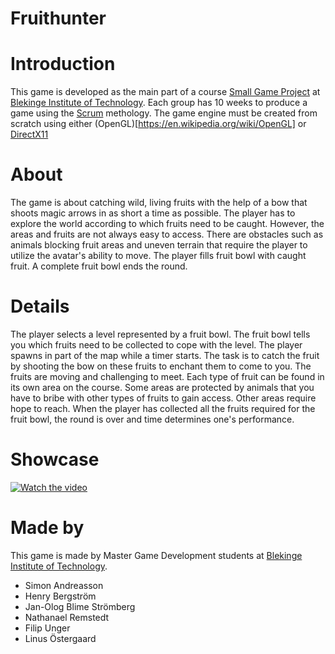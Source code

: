 # Fruithunter
# Introduction
This game is developed as the main part of a course [Small Game Project](https://edu.bth.se/utbildning/utb_kurstillfalle.asp?lang=en&KtTermin=20181&KtAnmKod=T0000501&parentPtKod=PAACI15h) at [Blekinge Institute of Technology](https://bth.se/eng).
Each group has 10 weeks to produce a game using the [Scrum](https://en.wikipedia.org/wiki/Scrum_%28software_development%29) methology. The game engine must be created from scratch using either (OpenGL)[https://en.wikipedia.org/wiki/OpenGL] or [DirectX11](https://en.wikipedia.org/wiki/DirectX)

# About
The game is about catching wild, living fruits with the help of a bow that shoots magic arrows in as short a time as possible. The player has to explore the world according to which fruits need to be caught. However, the areas and fruits are not always easy to access. There are obstacles such as animals blocking fruit areas and uneven terrain that require the player to utilize the avatar's ability to move. The player fills fruit bowl with caught fruit. A complete fruit bowl ends the round.

# Details
The player selects a level represented by a fruit bowl. The fruit bowl tells you which fruits need to be collected to cope with the level. The player spawns in part of the map while a timer starts. The task is to catch the fruit by shooting the bow on these fruits to enchant them to come to you.
The fruits are moving and challenging to meet. Each type of fruit can be found in its own area on the course. Some areas are protected by animals that you have to bribe with other types of fruits to gain access. Other areas require hope to reach. When the player has collected all the fruits required for the fruit bowl, the round is over and time determines one's performance.

# Showcase 
[![Watch the video](https://img.youtube.com/vi/V_Owri8bVNE/hqdefault.jpg)](https://www.youtube.com/watch?v=V_Owri8bVNE)

# Made by
This game is made by Master Game Development students at [Blekinge Institute of Technology](https://bth.se/eng). 
+ Simon Andreasson
+ Henry Bergström
+ Jan-Olog Blime Strömberg
+ Nathanael Remstedt 
+ Filip Unger 
+ Linus Östergaard

